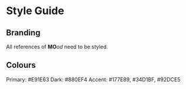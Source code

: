 # Style Guide
## Branding
All references of **MO**_od_ need to be styled.

## Colours
Primary: #E91E63
Dark: #880EF4
Accent: #177E89, #34D1BF, #92DCE5
